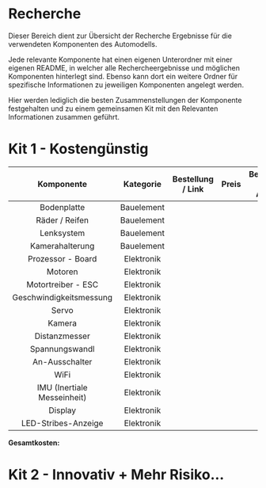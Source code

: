 # Recherche

Dieser Bereich dient zur Übersicht der Recherche Ergebnisse für die verwendeten Komponenten des Automodells.

Jede relevante Komponente hat einen eigenen Unterordner mit einer eigenen README, in welcher alle Rechercheergebnisse und möglichen Komponenten hinterlegt sind. Ebenso kann dort ein weitere Ordner für spezifische Informationen zu jeweiligen Komponenten angelegt werden.

Hier werden lediglich die besten Zusammenstellungen der Komponente festgehalten und zu einem gemeinsamen Kit mit den Relevanten Informationen zusammen geführt.


# Kit 1 - Kostengünstig
| Komponente | Kategorie | Bestellung / Link | Preis | Begründung der Auswahl | Pflicht |
| :--------: | :-------: | :---------------: | :---: | :--------------------: | :------: |
| Bodenplatte                   | Bauelement | | | | &check; |
| Räder / Reifen                | Bauelement | | | | &check; |
| Lenksystem                    | Bauelement | | | | &check; |
| Kamerahalterung               | Bauelement | | | | &check; |
| Prozessor - Board             | Elektronik | | | | &check; |
| Motoren                       | Elektronik | | | | &check; |
| Motortreiber - ESC            | Elektronik | | | | &check; |
| Geschwindigkeitsmessung       | Elektronik | | | | &check; |
| Servo                         | Elektronik | | | | &check; |
| Kamera                        | Elektronik | | | | &check; |
| Distanzmesser                 | Elektronik | | | | &check; |
| Spannungswandl                | Elektronik | | | | &check; |
| An-Ausschalter                | Elektronik | | | | &check; |
| WiFi                          | Elektronik | | | | &cross; |
| IMU (Inertiale Messeinheit)   | Elektronik | | | | &cross; |
| Display                       | Elektronik | | | | &cross; |
| LED-Stribes-Anzeige           | Elektronik | | | | &cross; |

**Gesamtkosten:**

# Kit 2 - Innovativ + Mehr Risiko...
